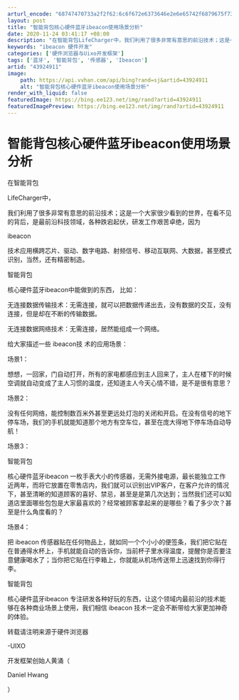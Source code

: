 ```yaml
---
arturl_encode: "68747470733a2f2f62:6c6f672e6373646e2e6e65742f6879675f7368656e5f687561:2f61727469636c652f64657461696c732f3433393234393131"
layout: post
title: "智能背包核心硬件蓝牙ibeacon使用场景分析"
date: 2020-11-24 03:41:17 +08:00
description: "在智能背包LifeCharger中，我们利用了很多非常有意思的前沿技术；这是一个大家很少看到的世界，"
keywords: "ibeacon 硬件开发"
categories: ['硬件浏览器与Uixo开发框架']
tags: ['蓝牙', '智能背包', '传感器', 'Ibeacon']
artid: "43924911"
image:
    path: https://api.vvhan.com/api/bing?rand=sj&artid=43924911
    alt: "智能背包核心硬件蓝牙ibeacon使用场景分析"
render_with_liquid: false
featuredImage: https://bing.ee123.net/img/rand?artid=43924911
featuredImagePreview: https://bing.ee123.net/img/rand?artid=43924911
---
```


# 智能背包核心硬件蓝牙ibeacon使用场景分析

在智能背包

LifeCharger中，

我们利用了很多非常有意思的前沿技术；这是一个大家很少看到的世界，在看不见的背后，是最前沿科技领域，各种跌宕起伏，研发工作艰苦卓绝，因为

ibeacon

技术应用横跨芯片、驱动、数字电路、射频信号、移动互联网、大数据，甚至模式识别，当然，还有精密制造。

智能背包

核心硬件蓝牙ibeacon中能做到的东西，
比如：

无连接数据传输技术：无需连接，就可以把数据传递出去，没有数据的交互，没有连接，但是却在不断的传输数据。

无连接数据网络技术：无需连接，居然能组成一个网络。

给大家描述一些
ibeacon技
术的应用场景：

场景1：

想想，一回家，门自动打开，所有的家电都感应到主人回来了，主人在楼下的时候空调就自动变成了主人习惯的温度，还知道主人今天心情不错，是不是很有意思？

场景2：

没有任何网络，能控制数百米外甚至更远处灯泡的关闭和开启。在没有信号的地下停车场，我们的手机就能知道那个地方有空车位，甚至在庞大得地下停车场自动导航！

场景3：

智能背包

核心硬件蓝牙ibeacon
一枚手表大小的传感器，无需外接电源，最长能独立工作近两年，而将它放置在零售店内，我们就可以识别出VIP客户，在客户允许的情况下，甚至清晰的知道顾客的喜好、禁忌，甚至是是第几次达到；当然我们还可以知道店里面哪些包包是大家最喜欢的？经常被顾客拿起来的是哪些？看了多少次？甚至是什么角度看的？

场景4：

把
ibeacon
传感器贴在任何物品上，就如同一个个小小的便签条，我们把它贴在在普通得水杯上，手机就能自动的告诉你，当前杯子里水得温度，提醒你是否要注意健康喝水了；当你把它贴在行李箱上，你就能从机场传送带上迅速找到你得行李。

智能背包

核心硬件蓝牙ibeacon
专注研发各种好玩的东西，让这个领域内最前沿的技术能够在各种商业场景上使用，我们相信
ibeacon
技术一定会不断带给大家更加神奇的体验。

转载请注明来源于硬件浏览器

-UIXO

开发框架创始人黄涌（

Daniel Hwang

）